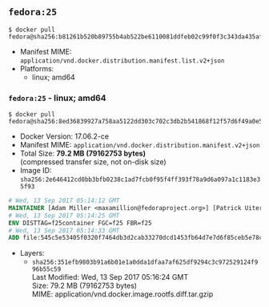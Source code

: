## `fedora:25`

```console
$ docker pull fedora@sha256:b81261b520b89755b4ab522be6110081ddfeb02c99f0f3c343da435af0064e41
```

-	Manifest MIME: `application/vnd.docker.distribution.manifest.list.v2+json`
-	Platforms:
	-	linux; amd64

### `fedora:25` - linux; amd64

```console
$ docker pull fedora@sha256:8ed36839927a758aa5122dd303c702c3db2b541868f12f57d6f49a0e5f57eb32
```

-	Docker Version: 17.06.2-ce
-	Manifest MIME: `application/vnd.docker.distribution.manifest.v2+json`
-	Total Size: **79.2 MB (79162753 bytes)**  
	(compressed transfer size, not on-disk size)
-	Image ID: `sha256:2e646412cd0bb3bfb0238c1ad7fcb0f95f4ff393f78a9d6a097a1c1183e35f93`

```dockerfile
# Wed, 13 Sep 2017 05:14:12 GMT
MAINTAINER [Adam Miller <maxamillion@fedoraproject.org>] [Patrick Uiterwijk <patrick@puiterwijk.org>]
# Wed, 13 Sep 2017 05:14:25 GMT
ENV DISTTAG=f25container FGC=f25 FBR=f25
# Wed, 13 Sep 2017 05:14:33 GMT
ADD file:545c5e53405f0320f7464db3d2cab33270dcd1453fb64d7e7d6f85ceb5e78c95 in / 
```

-	Layers:
	-	`sha256:351efb9803b91a6b01e1a0dda1dfaa7af625df9294c3c972529124f996b55c59`  
		Last Modified: Wed, 13 Sep 2017 05:16:24 GMT  
		Size: 79.2 MB (79162753 bytes)  
		MIME: application/vnd.docker.image.rootfs.diff.tar.gzip
